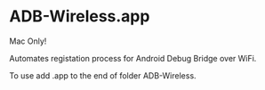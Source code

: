# ADB-Wireless.app
Mac Only!

Automates registation process for Android Debug Bridge over WiFi.  

To use add .app to the end of folder ADB-Wireless.
